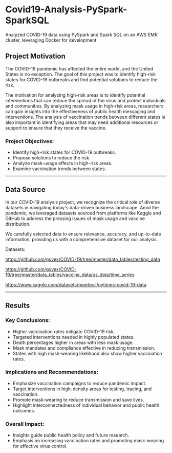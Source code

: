 # Covid19-Analysis-PySpark-SparkSQL
Analyzed COVID-19 data using PySpark and Spark SQL on an AWS EMR cluster, leveraging Docker for development


## Project Motivation 

The COVID-19 pandemic has affected the entire world, and the United States is no exception. The goal of this project was to identify high-risk states for COVID-19 outbreaks and find potential solutions to reduce the risk. 

The motivation for analyzing high-risk areas is to identify potential interventions that can reduce the spread of the virus and protect individuals and communities. By analyzing mask usage in high-risk areas, researchers can gain insights into the effectiveness of public health messaging and interventions. The analysis of vaccination trends between different states is also important in identifying areas that may need additional resources or support to ensure that they receive the vaccine.

### Project Objectives:
- Identify high-risk states for COVID-19 outbreaks.
- Propose solutions to reduce the risk.
- Analyze mask-usage effects in high-risk areas.
- Examine vaccination trends between states.


***
## Data Source 

In our COVID-19 analysis project, we recognize the critical role of diverse datasets in navigating today's data-driven business landscape. Amid the pandemic, we leveraged datasets sourced from platforms like Kaggle and GitHub to address the pressing issues of mask usage and vaccine distribution.

We carefully selected data to ensure relevance, accuracy, and up-to-date information, providing us with a comprehensive dataset for our analysis.

Datasets:

https://github.com/govex/COVID-19/tree/master/data_tables/testing_data

https://github.com/govex/COVID-19/tree/master/data_tables/vaccine_data/us_data/time_series

https://www.kaggle.com/datasets/mpeteuil/nytimes-covid-19-data


***
## Results 


### Key Conclusions:
- Higher vaccination rates mitigate COVID-19 risk.
- Targeted interventions needed in highly populated states.
- Death percentages higher in areas with less mask usage.
- Mask mandates and compliance effective in reducing transmission.
- States with high mask-wearing likelihood also show higher vaccination rates.

### Implications and Recommendations:
- Emphasize vaccination campaigns to reduce pandemic impact.
- Target interventions in high-density areas for testing, tracing, and vaccination.
- Promote mask-wearing to reduce transmission and save lives.
- Highlight interconnectedness of individual behavior and public health outcomes.

### Overall Impact:
- Insights guide public health policy and future research.
- Emphasis on increasing vaccination rates and promoting mask-wearing for effective virus control.
